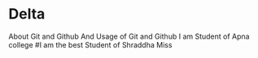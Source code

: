 # Delta
About Git and Github
And Usage of Git and Github
I am Student of Apna college
#I am the best Student of Shraddha Miss